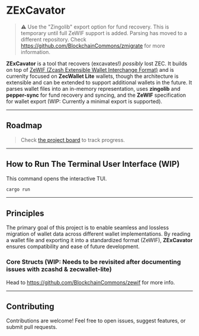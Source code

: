 # ZExCavator

> ⚠️ Use the "Zingolib" export option for fund recovery. This is temporary until full ZeWIF support is added.
> Parsing has moved to a different repository. Check https://github.com/BlockchainCommons/zmigrate for more information.

**ZExCavator** is a tool that recovers (excavates!) _possibly_ lost ZEC.
It builds on top of [ZeWIF (Zcash Extensible Wallet Interchange Format)](https://github.com/BlockchainCommons/zewif) and is currenlty focused on **ZecWallet Lite** wallets, though the architecture is extensible and can be extended to support additional wallets in the future. It parses wallet files into an in-memory representation, uses **zingolib** and **pepper-sync** for fund recovery and syncing, and the **ZeWIF** specification for wallet export (WIP: Currently a minimal export is supported).

---

## Roadmap

> Check [the project board](https://github.com/orgs/zingolabs/projects/9) to track progress.

---

## How to Run The Terminal User Interface (WIP)

This command opens the interactive TUI.

```bash
cargo run
```

---

## Principles

The primary goal of this project is to enable seamless and lossless migration of wallet data across different wallet implementations.
By reading a wallet file and exporting it into a standardized format (ZeWIF), **ZExCavator** ensures compatibility and ease of future development.

### Core Structs (WIP: Needs to be revisited after documenting issues with zcashd & zecwallet-lite)

Head to https://github.com/BlockchainCommons/zewif for more info.

---

## Contributing

Contributions are welcome! Feel free to open issues, suggest features, or submit pull requests.
